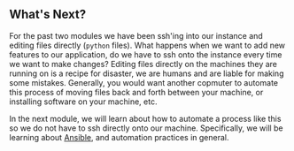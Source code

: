 ## What's Next?

For the past two modules we have been ssh'ing into our instance and editing files directly (`python` files). What happens when we want to add new features to our application, do we have to ssh onto the instance every time we want to make changes? Editing files directly on the machines they are running on is a recipe for disaster, we are humans and are liable for making some mistakes. Generally, you would want another copmuter to automate this process of moving files back and forth between your machine, or installing software on your machine, etc.

In the next module, we will learn about how to automate a process like this so we do not have to ssh directly onto our machine. Specifically, we will be learning about [Ansible](https://www.ansible.com/), and automation practices in general.